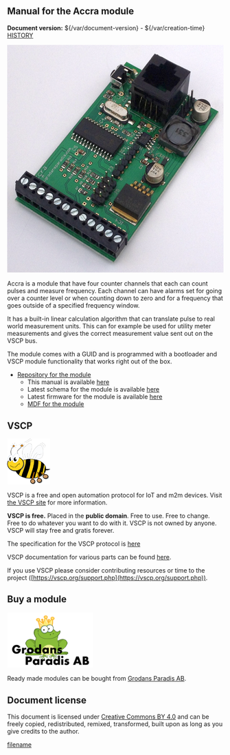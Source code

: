 
## Manual for the Accra module

**Document version:** ${/var/document-version} - ${/var/creation-time}
[HISTORY](./history.md)


![Accra](/images/accra3.png)

Accra is a module that have four counter channels that each can count
pulses and measure frequency. Each channel can have alarms set for going
over a counter level or when counting down to zero and for a frequency
that goes outside of a specified frequency window.

It has a built-in linear calculation algorithm that can translate pulse
to real world measurement units. This can for example be used for
utility meter measurements and gives the correct measurement value sent
out on the VSCP bus.

The module comes with a GUID and is programmed with a bootloader and
VSCP module functionality that works right out of the box.

* [Repository for the module](https://github.com/grodansparadis/can4vscp_accra)
  * This manual is available [here](https://grodansparadis.github.io/can4vscp_accra/)
  * Latest schema for the module is available [here](https://github.com/grodansparadis/can4vscp_accra/tree/master/eagle)
  * Latest firmware for the module is available [here](https://github.com/grodansparadis/can4vscp_accra/tree/master/firmware)
  * [MDF for the module](https://github.com/grodansparadis/can4vscp_accra/tree/master/mdf)


## VSCP

![VSCP logo](./images/logo_100.png)

VSCP is a free and open automation protocol for IoT and m2m devices. Visit [the VSCP site](https://www.vscp.org) for more information.

**VSCP is free.** Placed in the **public domain**. Free to use. Free to change. Free to do whatever you want to do with it. VSCP is not owned by anyone. VSCP will stay free and gratis forever.

The specification for the VSCP protocol is [here](https://docs.vscp.org) 

VSCP documentation for various parts can be found [here](https://docs.vscp.org/).

If you use VSCP please consider contributing resources or time to the project ([https://vscp.org/support.php](https://vscp.org/support.php)).

## Buy a module

<img src="./images/grodan_logo.png" alt="Grodans PAradis AB" width="200"/>

Ready made modules can be bought from [Grodans Paradis AB](https://www.grodansparadis.com).

## Document license

This document is licensed under [Creative Commons BY 4.0](https://creativecommons.org/licenses/by/4.0/) and can be freely copied, redistributed, remixed, transformed, built upon as long as you give credits to the author.



[filename](./bottom-copyright.md ':include')
